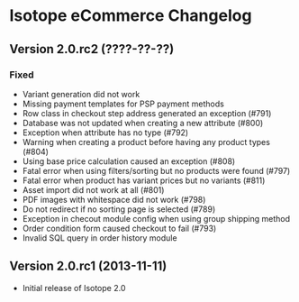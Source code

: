 Isotope eCommerce Changelog
===========================

Version 2.0.rc2 (????-??-??)
----------------------------

### Fixed
- Variant generation did not work
- Missing payment templates for PSP payment methods
- Row class in checkout step address generated an exception (#791)
- Database was not updated when creating a new attribute (#800)
- Exception when attribute has no type (#792)
- Warning when creating a product before having any product types (#804)
- Using base price calculation caused an exception (#808)
- Fatal error when using filters/sorting but no products were found (#797)
- Fatal error when product has variant prices but no variants (#811)
- Asset import did not work at all (#801)
- PDF images with whitespace did not work (#798)
- Do not redirect if no sorting page is selected (#789)
- Exception in checout module config when using group shipping method
- Order condition form caused checkout to fail (#793)
- Invalid SQL query in order history module


Version 2.0.rc1 (2013-11-11)
----------------------------
- Initial release of Isotope 2.0
